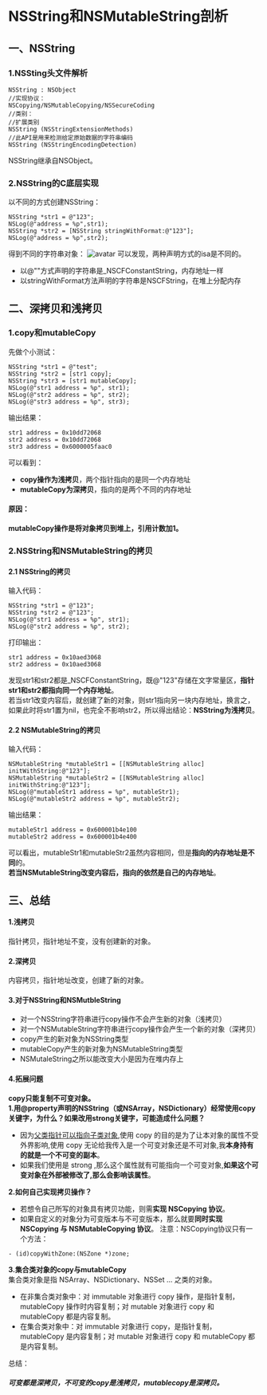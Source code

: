 # NSString和NSMutableString剖析

## 一、NSString
### 1.NSSting头文件解析
```
NSString : NSObject
//实现协议：
NSCopying/NSMutableCopying/NSSecureCoding
//类别：
//扩展类别
NSString (NSStringExtensionMethods)
//此API是用来检测给定原始数据的字符串编码
NSString (NSStringEncodingDetection)
```
NSString继承自NSObject。

### 2.NSString的C底层实现
以不同的方式创建NSString：
```
NSString *str1 = @"123";
NSLog(@"address = %p",str1);
NSString *str2 = [NSString stringWithFormat:@"123"];
NSLog(@"address = %p",str2);
```
得到不同的字符串对象：
![avatar](https://github.com/knowtheroot/KnowTheRoot_iOS/blob/master/Resources/Imgs/NSStringAndNSMutableString01.png?raw=true)
可以发现，两种声明方式的isa是不同的。  
- 以@""方式声明的字符串是_NSCFConstantString，内存地址一样
- 以stringWithFormat方法声明的字符串是NSCFString，在堆上分配内存

## 二、深拷贝和浅拷贝
### 1.copy和mutableCopy
先做个小测试：
```
NSString *str1 = @"test";
NSString *str2 = [str1 copy];
NSString *str3 = [str1 mutableCopy];
NSLog(@"str1 address = %p", str1);
NSLog(@"str2 address = %p", str2);
NSLog(@"str3 address = %p", str3);
```
输出结果：
```
str1 address = 0x10dd72068
str2 address = 0x10dd72068
str3 address = 0x6000005faac0
```
可以看到：
- **copy操作为浅拷贝**，两个指针指向的是同一个内存地址
- **mutableCopy为深拷贝**，指向的是两个不同的内存地址
#### 原因：
**mutableCopy操作是将对象拷贝到堆上，引用计数加1。**

### 2.NSString和NSMutableString的拷贝

#### 2.1 NSString的拷贝
输入代码：
```
NSString *str1 = @"123";
NSString *str2 = @"123";
NSLog(@"str1 address = %p", str1);
NSLog(@"str2 address = %p", str2);
```
打印输出：
```
str1 address = 0x10aed3068
str2 address = 0x10aed3068
```
发现str1和str2都是_NSCFConstantString，既@"123"存储在文字常量区，**指针str1和str2都指向同一个内存地址**。  
若当str1改变内容后，就创建了新的对象，则str1指向另一块内存地址，换言之，如果此时将str1置为nil，也完全不影响str2，所以得出结论：**NSString为浅拷贝**。

#### 2.2 NSMutableString的拷贝

输入代码：
```
NSMutableString *mutableStr1 = [[NSMutableString alloc] initWithString:@"123"];
NSMutableString *mutableStr2 = [[NSMutableString alloc] initWithString:@"123"];
NSLog(@"mutableStr1 address = %p", mutableStr1);
NSLog(@"mutableStr2 address = %p", mutableStr2);
```
输出结果：
```
mutableStr1 address = 0x600001b4e100
mutableStr2 address = 0x600001b4e400
```
可以看出，mutableStr1和mutableStr2虽然内容相同，但是**指向的内存地址是不同**的。   
**若当NSMutableString改变内容后，指向的依然是自己的内存地址**。

## 三、总结
#### 1.浅拷贝
指针拷贝，指针地址不变，没有创建新的对象。
#### 2.深拷贝
内容拷贝，指针地址改变，创建了新的对象。

#### 3.对于NSString和NSMutbleString

- 对一个NSString字符串进行copy操作不会产生新的对象（浅拷贝）
- 对一个NSMutableString字符串进行copy操作会产生一个新的对象（深拷贝）
- copy产生的新对象为NSString类型
- mutableCopy产生的新对象为NSMutableString类型
- NSMutaleString之所以能改变大小是因为在堆内存上

#### 4.拓展问题

**copy只能复制不可变对象。**  
**1.用@property声明的NSString（或NSArray，NSDictionary）经常使用copy关键字，为什么？如果改用strong关键字，可能造成什么问题？**
- 因为<u>父类指针可以指向子类对象</u>,使用 copy 的目的是为了让本对象的属性不受外界影响,使用 copy 无论给我传入是一个可变对象还是不可对象,我**本身持有的就是一个不可变的副本**。
- 如果我们使用是 strong ,那么这个属性就有可能指向一个可变对象,**如果这个可变对象在外部被修改了,那么会影响该属性**。

**2.如何自己实现拷贝操作？**
- 若想令自己所写的对象具有拷贝功能，则需**实现 NSCopying 协议**。
- 如果自定义的对象分为可变版本与不可变版本，那么就要**同时实现 NSCopying 与 NSMutableCopying 协议**。
注意：NSCopying协议只有一个方法：
```
- (id)copyWithZone:(NSZone *)zone;
```
**3.集合类对象的copy与mutableCopy**  
集合类对象是指 NSArray、NSDictionary、NSSet ... 之类的对象。
- 在非集合类对象中：对 immutable 对象进行 copy 操作，是指针复制，mutableCopy 操作时内容复制；对 mutable 对象进行 copy 和 mutableCopy 都是内容复制。
- 在集合类对象中：对 immutable 对象进行 copy，是指针复制， mutableCopy 是内容复制；对 mutable 对象进行 copy 和 mutableCopy 都是内容复制。

总结：  
##### 可变都是深拷贝，不可变的copy是浅拷贝，mutablecopy是深拷贝。
